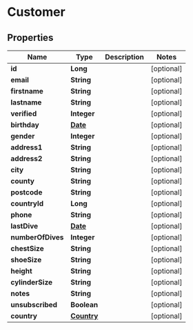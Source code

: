 
# Customer

## Properties
Name | Type | Description | Notes
------------ | ------------- | ------------- | -------------
**id** | **Long** |  |  [optional]
**email** | **String** |  |  [optional]
**firstname** | **String** |  |  [optional]
**lastname** | **String** |  |  [optional]
**verified** | **Integer** |  |  [optional]
**birthday** | [**Date**](Date.md) |  |  [optional]
**gender** | **Integer** |  |  [optional]
**address1** | **String** |  |  [optional]
**address2** | **String** |  |  [optional]
**city** | **String** |  |  [optional]
**county** | **String** |  |  [optional]
**postcode** | **String** |  |  [optional]
**countryId** | **Long** |  |  [optional]
**phone** | **String** |  |  [optional]
**lastDive** | [**Date**](Date.md) |  |  [optional]
**numberOfDives** | **Integer** |  |  [optional]
**chestSize** | **String** |  |  [optional]
**shoeSize** | **String** |  |  [optional]
**height** | **String** |  |  [optional]
**cylinderSize** | **String** |  |  [optional]
**notes** | **String** |  |  [optional]
**unsubscribed** | **Boolean** |  |  [optional]
**country** | [**Country**](Country.md) |  |  [optional]



